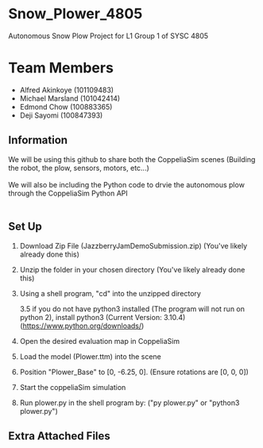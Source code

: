 # Snow_Plower_4805
Autonomous Snow Plow Project for L1 Group 1 of SYSC 4805
# Team Members
- Alfred Akinkoye (101109483)
- Michael Marsland (101042414)
- Edmond Chow (100883365)
- Deji Sayomi (100847393)

## Information
We will be using this github to share both the CoppeliaSim scenes (Building the robot, the plow, sensors, motors, etc...)<br><br>
We will also be including the Python code to drvie the autonomous plow through the CoppeliaSim Python API<br><br>
  
## Set Up
1. Download Zip File (JazzberryJamDemoSubmission.zip) (You've likely already done this)

2. Unzip the folder in your chosen directory (You've likely already done this)

3. Using a shell program, "cd" into the unzipped directory
    
    3.5 if you do not have python3 installed (The program will not run on python 2), install python3 (Current Version: 3.10.4) (https://www.python.org/downloads/)

4. Open the desired evaluation map in CoppeliaSim

5. Load the model (Plower.ttm) into the scene

6. Position "Plower_Base" to [0, -6.25, 0]. (Ensure rotations are [0, 0, 0])

7. Start the coppeliaSim simulation

8. Run plower.py in the shell program by: ("py plower.py" or "python3 plower.py")

## Extra Attached Files

